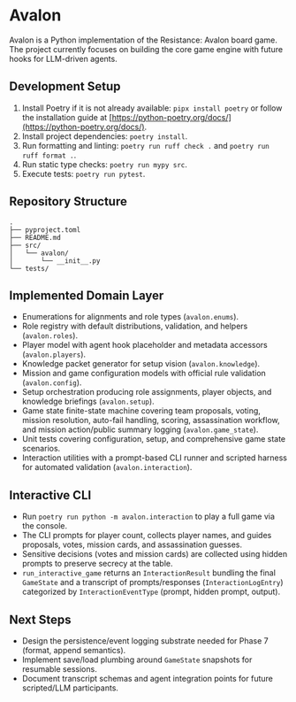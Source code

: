 # Avalon

Avalon is a Python implementation of the Resistance: Avalon board game. The project currently focuses on building the core game engine with future hooks for LLM-driven agents.

## Development Setup

1. Install Poetry if it is not already available: `pipx install poetry` or follow the installation guide at [https://python-poetry.org/docs/](https://python-poetry.org/docs/).
2. Install project dependencies: `poetry install`.
3. Run formatting and linting: `poetry run ruff check .` and `poetry run ruff format .`.
4. Run static type checks: `poetry run mypy src`.
5. Execute tests: `poetry run pytest`.

## Repository Structure

```
.
├── pyproject.toml
├── README.md
├── src/
│   └── avalon/
│       └── __init__.py
└── tests/
```

## Implemented Domain Layer

- Enumerations for alignments and role types (`avalon.enums`).
- Role registry with default distributions, validation, and helpers (`avalon.roles`).
- Player model with agent hook placeholder and metadata accessors (`avalon.players`).
- Knowledge packet generator for setup vision (`avalon.knowledge`).
- Mission and game configuration models with official rule validation (`avalon.config`).
- Setup orchestration producing role assignments, player objects, and knowledge briefings (`avalon.setup`).
- Game state finite-state machine covering team proposals, voting, mission resolution, auto-fail handling, scoring, assassination workflow, and mission action/public summary logging (`avalon.game_state`).
- Unit tests covering configuration, setup, and comprehensive game state scenarios.
- Interaction utilities with a prompt-based CLI runner and scripted harness for automated validation (`avalon.interaction`).

## Interactive CLI

- Run `poetry run python -m avalon.interaction` to play a full game via the console.
- The CLI prompts for player count, collects player names, and guides proposals, votes, mission cards, and assassination guesses.
- Sensitive decisions (votes and mission cards) are collected using hidden prompts to preserve secrecy at the table.
- `run_interactive_game` returns an `InteractionResult` bundling the final `GameState` and a transcript of prompts/responses (`InteractionLogEntry`) categorized by `InteractionEventType` (prompt, hidden prompt, output).

## Next Steps

- Design the persistence/event logging substrate needed for Phase 7 (format, append semantics).
- Implement save/load plumbing around `GameState` snapshots for resumable sessions.
- Document transcript schemas and agent integration points for future scripted/LLM participants.
